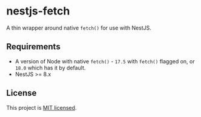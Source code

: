 # nestjs-fetch

A thin wrapper around native `fetch()` for use with NestJS.

## Requirements

- A version of Node with native `fetch()` - `17.5` with `fetch()` flagged on, or
  `18.0` which has it by default.
- NestJS >= 8.x

## License

This project is [MIT licensed](LICENSE).
